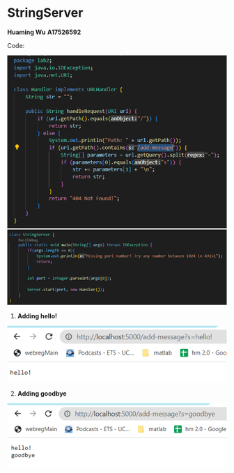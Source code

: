 # StringServer
**Huaming Wu**
**A17526592**

Code:

![Image](lab2_code1.png)
![Image](lab2_code2.png)

1. **Adding hello!**

![Image](Lab2_1.png)

2. **Adding goodbye**

![Image](lab2_2.png)

